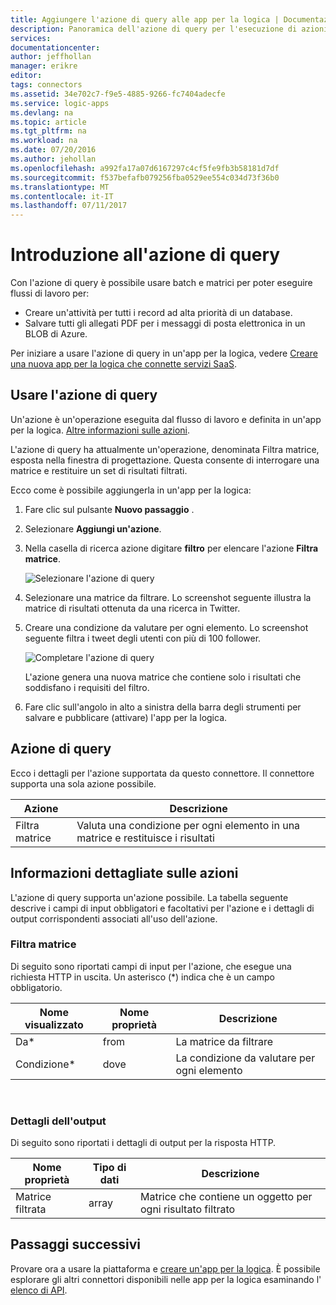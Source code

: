 ```yaml
---
title: Aggiungere l'azione di query alle app per la logica | Documentazione Microsoft
description: Panoramica dell'azione di query per l'esecuzione di azioni come Filtra matrice.
services: 
documentationcenter: 
author: jeffhollan
manager: erikre
editor: 
tags: connectors
ms.assetid: 34e702c7-f9e5-4885-9266-fc7404adecfe
ms.service: logic-apps
ms.devlang: na
ms.topic: article
ms.tgt_pltfrm: na
ms.workload: na
ms.date: 07/20/2016
ms.author: jehollan
ms.openlocfilehash: a992fa17a07d6167297c4cf5fe9fb3b58181d7df
ms.sourcegitcommit: f537befafb079256fba0529ee554c034d73f36b0
ms.translationtype: MT
ms.contentlocale: it-IT
ms.lasthandoff: 07/11/2017
---
```

# <a name="get-started-with-the-query-action"></a>Introduzione all'azione di query
Con l'azione di query è possibile usare batch e matrici per poter eseguire flussi di lavoro per:

* Creare un'attività per tutti i record ad alta priorità di un database.
* Salvare tutti gli allegati PDF per i messaggi di posta elettronica in un BLOB di Azure.

Per iniziare a usare l'azione di query in un'app per la logica, vedere [Creare una nuova app per la logica che connette servizi SaaS](../logic-apps/logic-apps-create-a-logic-app.md).

## <a name="use-the-query-action"></a>Usare l'azione di query
Un'azione è un'operazione eseguita dal flusso di lavoro e definita in un'app per la logica. [Altre informazioni sulle azioni](connectors-overview.md).  

L'azione di query ha attualmente un'operazione, denominata Filtra matrice, esposta nella finestra di progettazione. Questa consente di interrogare una matrice e restituire un set di risultati filtrati.

Ecco come è possibile aggiungerla in un'app per la logica:

1. Fare clic sul pulsante **Nuovo passaggio** .
2. Selezionare **Aggiungi un'azione**.
3. Nella casella di ricerca azione digitare **filtro** per elencare l'azione **Filtra matrice**.
   
    ![Selezionare l'azione di query](./media/connectors-native-query/using-action-1.png)
4. Selezionare una matrice da filtrare. Lo screenshot seguente illustra la matrice di risultati ottenuta da una ricerca in Twitter.
5. Creare una condizione da valutare per ogni elemento. Lo screenshot seguente filtra i tweet degli utenti con più di 100 follower.
   
    ![Completare l'azione di query](./media/connectors-native-query/using-action-2.png)
   
    L'azione genera una nuova matrice che contiene solo i risultati che soddisfano i requisiti del filtro.
6. Fare clic sull'angolo in alto a sinistra della barra degli strumenti per salvare e pubblicare (attivare) l'app per la logica.

## <a name="query-action"></a>Azione di query
Ecco i dettagli per l'azione supportata da questo connettore. Il connettore supporta una sola azione possibile.

| Azione | Descrizione |
| --- | --- |
| Filtra matrice |Valuta una condizione per ogni elemento in una matrice e restituisce i risultati |

## <a name="action-details"></a>Informazioni dettagliate sulle azioni
L'azione di query supporta un'azione possibile. La tabella seguente descrive i campi di input obbligatori e facoltativi per l'azione e i dettagli di output corrispondenti associati all'uso dell'azione.

### <a name="filter-array"></a>Filtra matrice
Di seguito sono riportati campi di input per l'azione, che esegue una richiesta HTTP in uscita.
Un asterisco (*) indica che è un campo obbligatorio.

| Nome visualizzato | Nome proprietà | Descrizione |
| --- | --- | --- |
| Da* |from |La matrice da filtrare |
| Condizione* |dove |La condizione da valutare per ogni elemento |

<br>

### <a name="output-details"></a>Dettagli dell'output
Di seguito sono riportati i dettagli di output per la risposta HTTP.

| Nome proprietà | Tipo di dati | Descrizione |
| --- | --- | --- |
| Matrice filtrata |array |Matrice che contiene un oggetto per ogni risultato filtrato |

## <a name="next-steps"></a>Passaggi successivi
Provare ora a usare la piattaforma e [creare un'app per la logica](../logic-apps/logic-apps-create-a-logic-app.md). È possibile esplorare gli altri connettori disponibili nelle app per la logica esaminando l' [elenco di API](apis-list.md).

